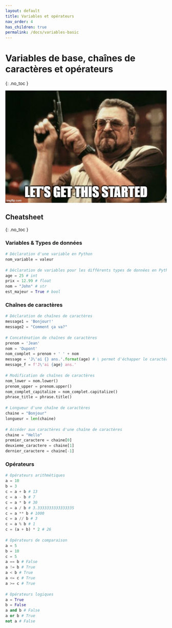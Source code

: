 ```yaml
---
layout: default
title: Variables et opérateurs
nav_order: 4
has_children: true
permalink: /docs/variables-basic
---
```


# Variables de base, chaînes de caractères et opérateurs
{: .no_toc }

![Let's get this started!](../assets/lets-get-this-started.png)

## Cheatsheet
{: .no_toc }

### Variables & Types de données
```python
# Déclaration d'une variable en Python
nom_variable = valeur

# Déclaration de variables pour les différents types de données en Python
age = 25 # int
prix = 12.99 # float
nom = "John" # str
est_majeur = True # bool
```

### Chaînes de caractères
```python
# Déclaration de chaînes de caractères
message1 = 'Bonjour!'
message2 = "Comment ça va?"

# Concaténation de chaînes de caractères
prenom = 'Jean'
nom = 'Dupont'
nom_complet = prenom + ' ' + nom
message = 'J\'ai {} ans.'.format(age) # \ permet d'échapper le caractère '
message_f = f'J\'ai {age} ans.'

# Modification de chaînes de caractères
nom_lower = nom.lower()
prenom_upper = prenom.upper()
nom_complet_capitalize = nom_complet.capitalize()
phrase_title = phrase.title()

# Longueur d'une chaîne de caractères
chaine = "Bonjour"
longueur = len(chaine)

# Accéder aux caractères d'une chaîne de caractères
chaine = "Hello"
premier_caractere = chaine[0]
deuxieme_caractere = chaine[1]
dernier_caractere = chaine[-1]
```

### Opérateurs
```python
# Opérateurs arithmétiques
a = 10
b = 3
c = a + b # 13
c = a - b # 7
c = a * b # 30
c = a / b # 3.3333333333333335
c = a ** b # 1000
c = a // b # 3
c = a % b # 1
c = (a + b) * 2 # 26

# Opérateurs de comparaison
a = 5
b = 10
c = 5
a == b # False
a != b # True
a < b # True
a <= c # True
a >= c # True

# Opérateurs logiques
a = True
b = False
a and b # False
a or b # True
not a # False
```
